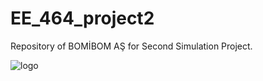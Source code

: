 # EE_464_project2
Repository of BOMİBOM AŞ for Second Simulation Project.

![logo](https://user-images.githubusercontent.com/44348614/55059484-23501e80-5080-11e9-9853-56bf8be81546.png)
